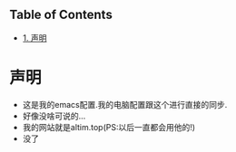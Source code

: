 <div id="table-of-contents">
<h2>Table of Contents</h2>
<div id="text-table-of-contents">
<ul>
<li><a href="#sec-1">1. 声明</a></li>
</ul>
</div>
</div>

# 声明<a id="sec-1" name="sec-1"></a>

-   这是我的emacs配置.我的电脑配置跟这个进行直接的同步.
-   好像没啥可说的&#x2026;
-   我的网站就是altim.top(PS:以后一直都会用他的!)
-   没了